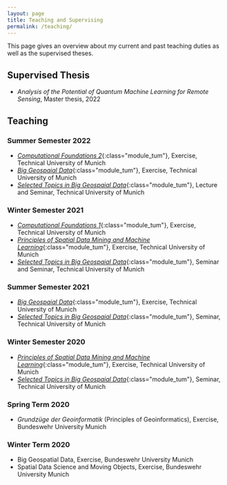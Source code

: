 ```yaml
---
layout: page
title: Teaching and Supervising
permalink: /teaching/
---
```


<style>
.module_tum{
color: black
}
</style>

This page gives an overview about my current and past teaching duties as well as the supervised theses.

## Supervised Thesis
* *Analysis of the Potential of Quantum Machine Learning for Remote Sensing*, Master thesis, 2022

## Teaching
### Summer Semester 2022
* [*Computational Foundations 2*](https://campus.tum.de/tumonline/pl/ui/$ctx/WBMODHB.wbShowMHBReadOnly?pKnotenNr=2663331&pOrgNr=51837){:class="module_tum"}, Exercise, Technical University of Munich
* [*Big Geospaial Data*](https://campus.tum.de/tumonline/pl/ui/$ctx/WBMODHB.wbShowMHBReadOnly?pKnotenNr=1845647&pOrgNr=51837){:class="module_tum"}, Exercise, Technical University of Munich
* [*Selected Topics in Big Geospaial Data*](https://campus.tum.de/tumonline/pl/ui/$ctx/WBMODHB.wbShowMHBReadOnly?pKnotenNr=2654853&pOrgNr=51837){:class="module_tum"}, Lecture and Seminar, Technical University of Munich

### Winter Semester 2021
* [*Computational Foundations 1*](https://campus.tum.de/tumonline/pl/ui/$ctx/WBMODHB.wbShowMHBReadOnly?pKnotenNr=2663301&pOrgNr=51837){:class="module_tum"}, Exercise, Technical University of Munich
* [*Principles of Spatial Data Mining and Machine Learning*](https://campus.tum.de/tumonline/pl/ui/$ctx/WBMODHB.wbShowMHBReadOnly?pKnotenNr=2654857&pOrgNr=51837){:class="module_tum"}, Exercise, Technical University of Munich
* [*Selected Topics in Big Geospaial Data*](https://campus.tum.de/tumonline/pl/ui/$ctx/WBMODHB.wbShowMHBReadOnly?pKnotenNr=2654853&pOrgNr=51837){:class="module_tum"}, Seminar and Seminar, Technical University of Munich

### Summer Semester 2021
* [*Big Geospaial Data*](https://campus.tum.de/tumonline/pl/ui/$ctx/WBMODHB.wbShowMHBReadOnly?pKnotenNr=1845647&pOrgNr=51837){:class="module_tum"}, Exercise, Technical University of Munich
* [*Selected Topics in Big Geospaial Data*](https://campus.tum.de/tumonline/pl/ui/$ctx/WBMODHB.wbShowMHBReadOnly?pKnotenNr=2654853&pOrgNr=51837){:class="module_tum"}, Seminar, Technical University of Munich

### Winter Semester 2020
* [*Principles of Spatial Data Mining and Machine Learning*](https://campus.tum.de/tumonline/pl/ui/$ctx/WBMODHB.wbShowMHBReadOnly?pKnotenNr=2654857&pOrgNr=51837){:class="module_tum"}, Exercise, Technical University of Munich
* [*Selected Topics in Big Geospaial Data*](https://campus.tum.de/tumonline/pl/ui/$ctx/WBMODHB.wbShowMHBReadOnly?pKnotenNr=2654853&pOrgNr=51837){:class="module_tum"}, Seminar, Technical University of Munich

### Spring Term 2020
* *Grundzüge der Geoinformatik* (Principles of Geoinformatics), Exercise, Bundeswehr University Munich

### Winter Term 2020
* Big Geospatial Data, Exercise, Bundeswehr University Munich
* Spatial Data Science and Moving Objects, Exercise, Bundeswehr University Munich
